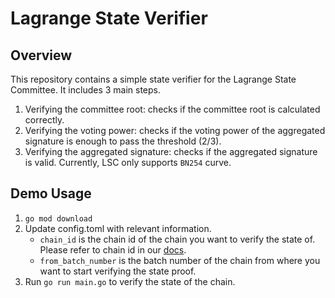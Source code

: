 # Lagrange State Verifier

## Overview

This repository contains a simple state verifier for the Lagrange State Committee. It includes 3 main steps.

1. Verifying the committee root: checks if the committee root is calculated correctly.
2. Verifying the voting power: checks if the voting power of the aggregated signature is enough to pass the threshold (2/3).
3. Verifying the aggregated signature: checks if the aggregated signature is valid. Currently, LSC only supports `BN254` curve.

## Demo Usage

1. `go mod download`
2. Update config.toml with relevant information.
   - `chain_id` is the chain id of the chain you want to verify the state of. Please refer to chain id in our [docs](https://docs.lagrange.dev/state-committees/operator-guide/supported-chains).
   - `from_batch_number` is the batch number of the chain from where you want to start verifying the state proof.
3. Run `go run main.go` to verify the state of the chain.
